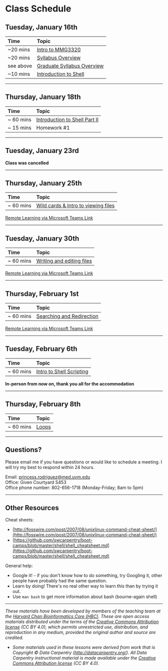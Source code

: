 # Class Schedule 

## Tuesday, January 16th 

| Time |  Topic  | 
|:-----------|:----------|
| ~20 mins | [Intro to MMG3320](../lectures/Lecture1-MMG3320-Introduction.pdf) | 
| ~20 mins | [Syllabus Overview](../lectures/MMG3320_Syllabus_undergraduate.pdf)| 
| see above | [Graduate Syllabus Overview](../lectures/MMG5320_Syllabus_graduate.pdf)|
| ~10 mins | [Introduction to Shell](../lessons/01_week1_mmg3320.md) | 


***

## Thursday, January 18th 

| Time |  Topic  | 
|:-----------|:----------|
| ~ 60 mins |  [Introduction to Shell Part II ](../lessons/02_week1_mmg3320.md)|
| ~ 15 mins |  Homework #1|

***

## Tuesday, January 23rd 

**Class was cancelled**

***

## Thursday, January 25th 

| Time |  Topic  | 
|:-----------|:----------|
| ~ 60 mins |  [Wild cards & Intro to viewing files ](../lessons/03_week2_mmg3320.md)|

[Remote Learning via Microsoft Teams Link](https://teams.microsoft.com/l/meetup-join/19%3aUVKd-rN88Bj5WieSLdk8G-CH8JH6toRsxMy7HxDUWeE1%40thread.tacv2/1706118930323?context=%7b%22Tid%22%3a%221c177758-4d6b-43dc-aaeb-3b9c42562967%22%2c%22Oid%22%3a%22c4dfbfa2-c05b-4c3c-920d-808dcfc1a418%22%7d)

***

## Tuesday, January 30th 

| Time |  Topic  | 
|:-----------|:----------|
| ~ 60 mins |  [Writing and editing files ](../lessons/04_week3_mmg3320.md)|


[Remote Learning via Microsoft Teams Link](https://teams.microsoft.com/l/meetup-join/19%3aUVKd-rN88Bj5WieSLdk8G-CH8JH6toRsxMy7HxDUWeE1%40thread.tacv2/1706118930323?context=%7b%22Tid%22%3a%221c177758-4d6b-43dc-aaeb-3b9c42562967%22%2c%22Oid%22%3a%22c4dfbfa2-c05b-4c3c-920d-808dcfc1a418%22%7d)

***

## Thursday, February 1st

| Time |  Topic  | 
|:-----------|:----------|
| ~ 60 mins |  [Searching and Redirection ](../lessons/05_week3_mmg3320.md)|

[Remote Learning via Microsoft Teams Link](https://teams.microsoft.com/l/meetup-join/19%3aUVKd-rN88Bj5WieSLdk8G-CH8JH6toRsxMy7HxDUWeE1%40thread.tacv2/1706118930323?context=%7b%22Tid%22%3a%221c177758-4d6b-43dc-aaeb-3b9c42562967%22%2c%22Oid%22%3a%22c4dfbfa2-c05b-4c3c-920d-808dcfc1a418%22%7d)

***

## Tuesday, February 6th

| Time |  Topic  | 
|:-----------|:----------|
| ~ 60 mins |  [Intro to Shell Scripting](../lessons/06_week4_mmg3320.md)|

**In-person from now on, thank you all for the accommodation**

***


## Thursday, February 8th

| Time |  Topic  | 
|:-----------|:----------|
| ~ 60 mins |  [Loops](../lessons/07_week4_mmg3320.md)|

***

## Questions?
Please email me if you have questions or would like to schedule a meeting. I will try my best to respond within 24 hours.  

Email: princess.rodriguez@med.uvm.edu  
Office: Given Courtyard S453  
Office phone number: 802-656-1718 (Monday-Friday; 8am to 5pm)

*** 

## Other Resources
Cheat sheets:
* [http://fosswire.com/post/2007/08/unixlinux-command-cheat-sheet/](http://fosswire.com/post/2007/08/unixlinux-command-cheat-sheet/)
* [https://github.com/swcarpentry/boot-camps/blob/master/shell/shell_cheatsheet.md](https://github.com/swcarpentry/boot-camps/blob/master/shell/shell_cheatsheet.md)

General help:
* Google it! - if you don't know how to do something, try Googling it, other people have probably had the same question.
* Learn by doing! There's no real other way to learn this than by trying it out.
* Use `man bash` to get more information about bash (bourne-again shell)

***
*These materials have been developed by members of the teaching team at the [Harvard Chan Bioinformatics Core (HBC)](http://bioinformatics.sph.harvard.edu/). These are open access materials distributed under the terms of the [Creative Commons Attribution license](https://creativecommons.org/licenses/by/4.0/) (CC BY 4.0), which permits unrestricted use, distribution, and reproduction in any medium, provided the original author and source are credited.*

* *Some materials used in these lessons were derived from work that is Copyright © Data Carpentry (http://datacarpentry.org/). 
All Data Carpentry instructional material is made available under the [Creative Commons Attribution license](https://creativecommons.org/licenses/by/4.0/) (CC BY 4.0).*
